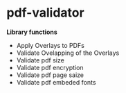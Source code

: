# pdf-validator

**Library functions**

- Apply Overlays to PDFs
- Validate Ovelapping of the Overlays
- Validate pdf size
- Validate pdf encryption
- Validate pdf page saize
- Validate pdf embeded fonts

